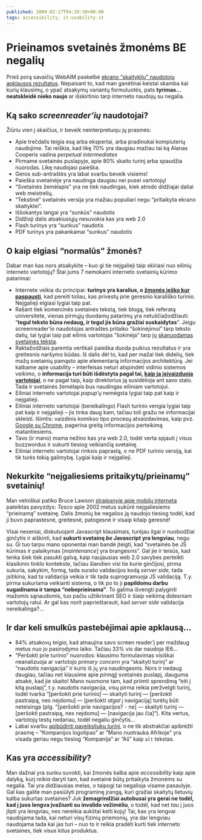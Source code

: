 ```yaml
---
published: 2009-02-17T04:20:30+00:00
tags: accessibility, it-usability-it
---
```


# Prieinamos svetainės žmonėms BE negalių

<p>Prieš porą savaičių WebAIM paskelbė <a href="http://webaim.org/projects/screenreadersurvey/">ekrano “skaityklių” naudotojų apklausos rezultatus</a>. Nepaisant to, kad man ganėtinai keistai skamba kai kurių klausimų, o ypač atsakymų variantų formuluotės, pats <strong>tyrimas… neatskleidė nieko naujo</strong> ar išskirtinio tarp interneto naudojų su negalia.</p>
<p><span id="more-82"></span></p>
<h2>Ką sako <i>screenreader’ių</i> naudotojai?</h2>
<p>Žiūriu vien į skaičius, ir beveik neinterpretuoju jų prasmės:</p>
<ul>
<li>Apie trečdalis teigia esą arba ekspertai, arba pradinukai kompiuterių naudojime. Tai reiškia, kad likę 70% yra daugiau mažiau tai ką Alanas Cooperis vadina <dfn title="amžini vidutiniokai">perpetual intermediates</dfn></li>
<li>Pirmame svetainės puslapyje, apie 80% skaito turinį arba spaudžia nuorodas. Likę naudojasi paieška.</li>
<li>Geros sub-antraštės yra labai svarbu beveik visiems!</li>
<li>Paieška svetainėje yra naudinga daugiau nei pusei vartotojų!</li>
<li>“Svetainės žemėlapis” yra ne tiek naudingas, kiek atrodo didžiajai daliai web meistrelių.</li>
<li>“Tekstinė” svetainės versija yra mažiau populiari negu “pritaikyta ekrano skaityklei”.</li>
<li>Iššokantys langai yra “sunkūs” naudotis</li>
<li>Didžioji dalis atsakiusiųjų nesuvokia kas yra web 2.0</li>
<li>Flash turinys yra “sunkus” naudotis</li>
<li>PDF turinys yra pakankamai “sunkus” naudotis</li>
</ul>
<h2>O kaip elgiasi “normalūs” žmonės?</h2>
<p>Dabar man kas nors atsakykite – kuo gi tie neįgalieji taip skiriasi nuo eilinių interneto vartotojų? Štai jums 7 nemokami interneto svetainių kūrimo patarimai:</p>
<ul>
<li>Internete veikia du principai: <strong>turinys yra karalius, o <a href="https://www.dominykas.lt/2008/01/steve-krug-dont-make-me-think.html">žmonės ieško kur paspausti</a></strong>, kad pereiti toliau, kas privestų prie geresnio karališko turinio. Neįgalieji elgiasi lygiai taip pat.</li>
<li>Rašant tiek komercinės svetainės tekstą, tiek blogą, tiek referatą universitete, vienas pirmųjų duodamų patarimų yra netuščiažodžiauti: “<strong>tegul teksto būna nedaug, ir tegul jis būna gražiai suskaidytas</strong>“. Jeigu screenreader’io naudotojas antraštes pritaiko “šokinėjimui” tarp teksto dalių, tai lygiai taip pat eilinis vartotojas “šokinėja” tarp jų <a href="http://www.useit.com/alertbox/9710a.html">skanuodamas svetainės tekstą</a>.</li>
<li>Raktažodžiais paremta vertikali paieška duoda puikius rezultatus ir yra greitesnis naršymo būdas. Iš dalis dėl to, kad per mažai tiek didelių, tiek mažų svetainių pamąsto apie elementarią informacijos architektūrą. Jei kalbame apie usability – interfeisas neturi atspindėti vidinio sistemos veikimo, o <strong>informacija turi būti išdėstyta pagal tai, <a href="http://www.useit.com/alertbox/20040719.html">kaip ją įsivaizduoja vartotojai</a></strong>, o ne pagal taip, kaip direktorius ją susidėlioja ant savo stalo. Tada ir svetainės žemėlapis bus naudingas eiliniam vartotojui.</li>
<li>Eiliniai interneto vartotojai <i>popup’ų</i> nemėgsta lygiai taip pat kaip ir neįgalieji.</li>
<li>Eiliniai interneto vartotojai (bereikalingo) Flash turinio vengia lygiai taip pat kaip ir neįgalieji – jis tinka daug kam, tačiau toli gražu ne informacijai skleisti. Išimtis: vaizdinis komikso tipo procesų atvaizdavimas, kaip pvz. <a href="http://www.google.com/googlebooks/chrome/">Google su Chrome</a>, pagerina greitą informacijos perteikimą matantiesiems.</li>
<li>Tavo (ir mano) mama nežino kas yra web 2.0, todėl verta spjauti į visus buzzwordus ir sukurti tiesiog veikiančią svetainę.</li>
<li>Eiliniai interneto vartotojai rinksis paprastą, o ne PDF turinio versiją, kai tik turės tokią galimybę. Lygiai kaip ir neįgalieji.</li>
</ul>
<h2>Nekurkite “neįgaliesiems pritaikytų/prieinamų” svetainių!</h2>
<p>Man velniškai patiko Bruce Lawson <a href="http://www.brucelawson.co.uk/2009/mobile-web-development-compatible-with-the-one-web/">straipsnyje apie mobilų internetą</a> pateiktas pavyzdys: <dfn title="Maximos atitikmuo UK">Tesco</dfn> apie 2002 metus sukūrė neįgaliesiems “prieinamą” svetainę. Dalis žmonių be negalios ją naudojo tiesiog todėl, kad ji buvo paprastesnė, greitesnė, patogesnė ir visaip kitaip geresnė!</p>
<p>Visai neseniai, diskutuojant Javascript klausimais, turėjau ilgai ir nuobodžiai ginčytis ir aiškinti, kad <strong>sukurti svetainę <em>be</em> Javascript yra lengviau</strong>, negu su. Gi tuo tarpu mano oponentai man bandė įteigti, kad “svetainės be JS kūrimas ir palaikymas [<i>maintenance</i>] yra brangesnis”. Gal jie ir teisūs, kad tenka šiek tiek pasukti galvą, kaip naujausias web 2.0 savybes perteikti klasikinio tinklo kontekste, tačiau šiandien visi tie kurie ginčijosi, pirma sukuria, sakykim, formą, tada surašo validacijos kodą <i>server side</i>, tada įsitikina, kad ta validacija veikia ir tik tada suprogramuoja JS validaciją. T.y. pirma sukuriama veikianti sistema, o tik po to ji <strong>papildomu darbu sugadinama ir tampa “nebeprieinama”</strong>. To galima išvengti palyginti mažomis sąnaudomis, tuo pačiu užtikrinant SEO ir šiaip veikimą didesniam vartotojų ratui. Ar gal kas norit paprieštarauti, kad <i>server side</i> validacija nereikalinga?…</p>
<h2>Ir dar keli smulkūs pastebėjimai apie apklausą…</h2>
<ul>
<li>84% atsakovų <em>teigia</em>, kad atnaujina savo screen reader’į per maždaug metus nuo jo pasirodymo laiko. Tačiau 33% vis dar naudoja IE6…</li>
<li>“Peršokti prie turinio” nuorodos: klausimo formulavimas visiškai neanalizuoja ar vartotojo <dfn title="pagrindinė užduotis">primary concern</dfn> yra “skaityti turinį” ar “naudotis navigacija” ir kuris iš jų yra naudingesnis. Nors ir nedaug daugiau, tačiau net klausime apie <em>pirmąjį</em> svetainės puslapį, dauguma atsakė, kad jie skaito! Mano nuomone tam, kad priimti sprendimą “eiti į kitą puslapį”, t.y. naudotis navigacija, visų pirma reikia peržvelgti turinį, todėl tvarka “[peršokti prie turinio] — skaityti turinį — [peršokti pastraipą, nes neįdomu] — [peršokti <em>atgal</em> į navigaciją] turėtų būti neteisinga (plg. “[peršokti prie navigacijos? - ne] — skaityti turinį —  [peršokti pastraipą, nes neįdomu] — [navigacija jau čia]“). Kita vertus, vartotojų testų nedariau, todėl negaliu ginčytis…</li>
<li>Labai svarbu <a href="http://www.456bereastreet.com/archive/200811/writing_good_alt_text/">apibūdinti paveiksliukų <em>turinį</em></a>, o ne tik abstrakčiai apibrėžti prasmę – “Kompanijos logotipas” ar “Mano nuotrauka Afrikoje” yra visada geriau negu tiesiog “Kompanija” ar “Aš” kaip <code>alt</code> tekstas.</li>
</ul>
<h2>Kas yra <i>accessibility</i>?</h2>
<p>Man dažnai yra sunku suvokti, kai žmonės kalba apie <dfn title="Prieinamumas">accessibility</dfn> kaip apie dalyką, kurį <em>reikia</em> daryti tam, kad svetainė būtų pritaikyta žmonėms su negalia. Tai yra didžiausias melas, o taipogi tai negalioja visame pasaulyje. Gal kas galite man pasiūlyti programinę įrangą, kuri gražiai skaitytų lietuvių kalba sukurtas svetaines? Juk <strong>žemagrindžiai autobusai yra gerai ne todėl, kad į juos lengva įvažiuoti su invalido vežimėliu</strong>, o todėl, kad net <em>tau</em> į juos įlipti yra lengviau, nes nereikia aukštai kelti kojų! Tai, kas yra lengvai naudojama tada, kai neturi visų fizinių priemonių, yra dar lengviau naudojama tada kai jas turi – nuo to ir reikia pradėti kurti tiek interneto svetaines, tiek visus kitus produktus.</p>